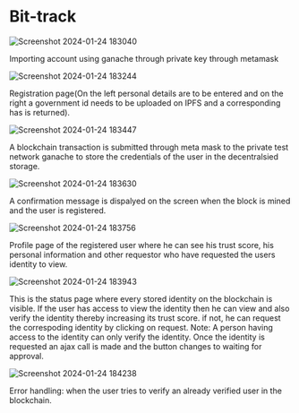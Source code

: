 # Bit-track
![Screenshot 2024-01-24 183040](https://github.com/GarvJuneja/Bit-track/assets/69846494/7c358722-3df1-453f-bdc3-c9fae45f0100)

Importing account using ganache through private key through metamask 

![Screenshot 2024-01-24 183244](https://github.com/GarvJuneja/Bit-track/assets/69846494/6a670b44-3c48-48a9-98fb-d0f0163f4ebb)

Registration page(On the left personal details are to be entered and on the right a government id needs to be uploaded on IPFS and a corresponding has is returned). 

![Screenshot 2024-01-24 183447](https://github.com/GarvJuneja/Bit-track/assets/69846494/307107e8-c2b3-4ac2-8bb2-4ab9d7120948)

A blockchain transaction is submitted through meta mask to the private test network ganache to store the credentials of the user in the decentralsied storage.

![Screenshot 2024-01-24 183630](https://github.com/GarvJuneja/Bit-track/assets/69846494/3981b8f9-8955-4c49-8066-bbd1f8b3e8e2)

A confirmation message is dispalyed on the screen when the block is mined and the user is registered. 

![Screenshot 2024-01-24 183756](https://github.com/GarvJuneja/Bit-track/assets/69846494/dd2c570f-8d57-4408-b10c-1aa2825bf0a9)

Profile page of the registered user where he can see his trust score, his personal information and other requestor who have requested the users identity to view.

![Screenshot 2024-01-24 183943](https://github.com/GarvJuneja/Bit-track/assets/69846494/0ade8192-0cd2-4721-8988-96ab57662054)

This is the status page where every stored identity on the blockchain is visible. If the user has access to view the identity then he can view and also verify the identity thereby increasing its trust score. if not, he can request the correspoding identity by clicking on request. Note: A person having access to the identity can only verify the identity. Once the identity is requested an ajax call is made and the button changes to waiting for approval.

![Screenshot 2024-01-24 184238](https://github.com/GarvJuneja/Bit-track/assets/69846494/272787af-8b35-4d48-9ae1-c2d3c4463801)

Error handling: when the user tries to verify an already verified user in the blockchain. 



